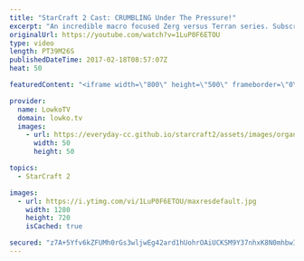 ```yaml
---
title: "StarCraft 2 Cast: CRUMBLING Under The Pressure!"
excerpt: "An incredible macro focused Zerg versus Terran series. Subscribe for more videos: http://lowko.tv/youtube More StarCraft 2 Casts: https://goo.gl/QPyS3B  In this best of three series of StarCraft 2, the majority of the games are focused on macro. Both Snute and Jjakji have a style based around getting"
originalUrl: https://youtube.com/watch?v=1LuP0F6ETOU
type: video
length: PT39M26S
publishedDateTime: 2017-02-18T08:57:07Z
heat: 50

featuredContent: "<iframe width=\"800\" height=\"500\" frameborder=\"0\" src=\"https://www.youtube.com/embed/1LuP0F6ETOU\" allow=\"accelerometer; autoplay; encrypted-media; gyroscope; picture-in-picture\" allowfullscreen></iframe>"

provider:
  name: LowkoTV
  domain: lowko.tv
  images:
    - url: https://everyday-cc.github.io/starcraft2/assets/images/organizations/lowko.tv-50x50.jpg
      width: 50
      height: 50

topics:
  - StarCraft 2

images:
  - url: https://i.ytimg.com/vi/1LuP0F6ETOU/maxresdefault.jpg
    width: 1280
    height: 720
    isCached: true

secured: "z7A+5Yfv6kZFUMh0rGs3wljwEg42ard1hUohrOAiUCKSM9Y37nhxK8N0mhbwIcmvRPr3NQTLb0MDbjRNs5iQz1vUxboM0Lw8PGPIkuy6znRaKMTQ21G3OsjVjqtKE8XyWYNk9P3qFOap6Yx22BvozNWxquQ2bLsCjUTpncnFviirGJcw1mEF5MbZEhSTAw3QshaLevh3StwV56Z7Bw9aoo6mmruSBO+wK9Hs6Huru9XEQ0Nc5fez2tu0cQrYcBeF9E8ApFvDM5Hn8FZgOYv8zy8dwkc9HDA40G2MxIWE2xovut2mfMD57VIRCpkpQgzy6MH+iAV+7nog0K1iEZN5IFOxQTv0Vra22sCzQhgTxQY/4Frta5GXySJ79XOfl+uzKYgMiIRaY9wMrZNMubFGLgeMpxBzD7qpb5U+HQtvl8Q=;763gA0DC/umAQaabj72mAw=="
---
```


